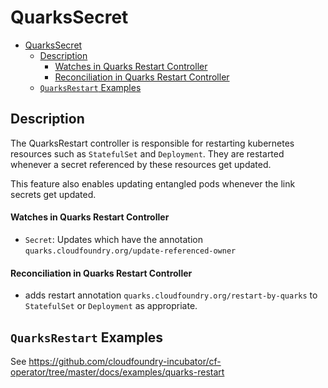 # QuarksSecret

- [QuarksSecret](#quarkssecret)
  - [Description](#description)
      - [Watches in Quarks Restart Controller](#watches-in-quarks-restart-controller)
      - [Reconciliation in Quarks Restart Controller](#reconciliation-in-quarks-restart-controller)
  - [`QuarksRestart` Examples](#quarksrestart-examples)

## Description

The QuarksRestart controller is responsible for restarting kubernetes resources such as `StatefulSet` and `Deployment`. They are restarted whenever a secret referenced by these resources get updated. 

This feature also enables updating entangled pods whenever the link secrets get updated.

#### Watches in Quarks Restart Controller

- `Secret`: Updates which have the annotation `quarks.cloudfoundry.org/update-referenced-owner`

#### Reconciliation in Quarks Restart Controller

- adds restart annotation `quarks.cloudfoundry.org/restart-by-quarks` to `StatefulSet` or `Deployment` as appropriate.


## `QuarksRestart` Examples

See https://github.com/cloudfoundry-incubator/cf-operator/tree/master/docs/examples/quarks-restart
